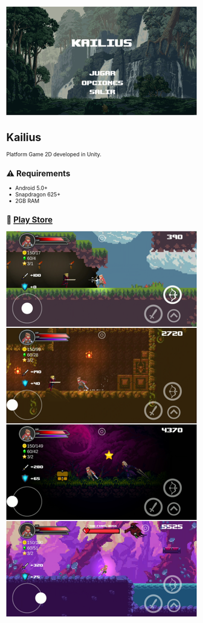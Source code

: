 ![screenshot](images/0.png)

# Kailius
Platform Game 2D developed in Unity.

## :warning: Requirements
* Android 5.0+
* Snapdragon 625+
* 2GB RAM

## :iphone: [Play Store](https://play.google.com/store/apps/details?id=com.waniapps.Kailius.game.android)

![setup-screenshot](images/1.jpg)
![setup-screenshot](images/2.jpg)
![setup-screenshot](images/3.jpg)
![setup-screenshot](images/4.jpg)
